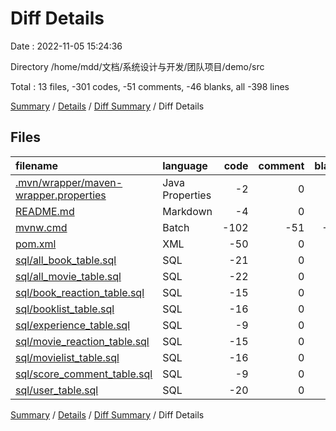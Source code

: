 # Diff Details

Date : 2022-11-05 15:24:36

Directory /home/mdd/文档/系统设计与开发/团队项目/demo/src

Total : 13 files,  -301 codes, -51 comments, -46 blanks, all -398 lines

[Summary](results.md) / [Details](details.md) / [Diff Summary](diff.md) / Diff Details

## Files
| filename | language | code | comment | blank | total |
| :--- | :--- | ---: | ---: | ---: | ---: |
| [.mvn/wrapper/maven-wrapper.properties](/.mvn/wrapper/maven-wrapper.properties) | Java Properties | -2 | 0 | -1 | -3 |
| [README.md](/README.md) | Markdown | -4 | 0 | -3 | -7 |
| [mvnw.cmd](/mvnw.cmd) | Batch | -102 | -51 | -36 | -189 |
| [pom.xml](/pom.xml) | XML | -50 | 0 | -6 | -56 |
| [sql/all_book_table.sql](/sql/all_book_table.sql) | SQL | -21 | 0 | 0 | -21 |
| [sql/all_movie_table.sql](/sql/all_movie_table.sql) | SQL | -22 | 0 | 0 | -22 |
| [sql/book_reaction_table.sql](/sql/book_reaction_table.sql) | SQL | -15 | 0 | 0 | -15 |
| [sql/booklist_table.sql](/sql/booklist_table.sql) | SQL | -16 | 0 | 0 | -16 |
| [sql/experience_table.sql](/sql/experience_table.sql) | SQL | -9 | 0 | 0 | -9 |
| [sql/movie_reaction_table.sql](/sql/movie_reaction_table.sql) | SQL | -15 | 0 | 0 | -15 |
| [sql/movielist_table.sql](/sql/movielist_table.sql) | SQL | -16 | 0 | 0 | -16 |
| [sql/score_comment_table.sql](/sql/score_comment_table.sql) | SQL | -9 | 0 | 0 | -9 |
| [sql/user_table.sql](/sql/user_table.sql) | SQL | -20 | 0 | 0 | -20 |

[Summary](results.md) / [Details](details.md) / [Diff Summary](diff.md) / Diff Details